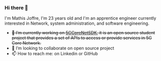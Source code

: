 ### Hi there 👋
I'm Mathis Joffre, I'm 23 years old and I'm an apprentice engineer currently interested in Network, system administration, and software engineering.

- ~~🔭  I’m currently working on [5GCoreNetSDK](https://github.com/5GCoreNet/5GCoreNetSDK), it is an open source student project that provides a set of APIs to access or provide services in 5G Core Network.~~ 
- 👯 I’m looking to collaborate on open source project
- 📫 How to reach me: on Linkedin or GitHub


<!--
**Joffref/Joffref** is a ✨ _special_ ✨ repository because its `README.md` (this file) appears on your GitHub profile.

Here are some ideas to get you started:

- 🔭 I’m currently working on ...
- 🌱 I’m currently learning ...
- 👯 I’m looking to collaborate on ...
- 🤔 I’m looking for help with ...
- 💬 Ask me about ...
- 📫 How to reach me: ...
- 😄 Pronouns: ...
- ⚡ Fun fact: ...
-->


